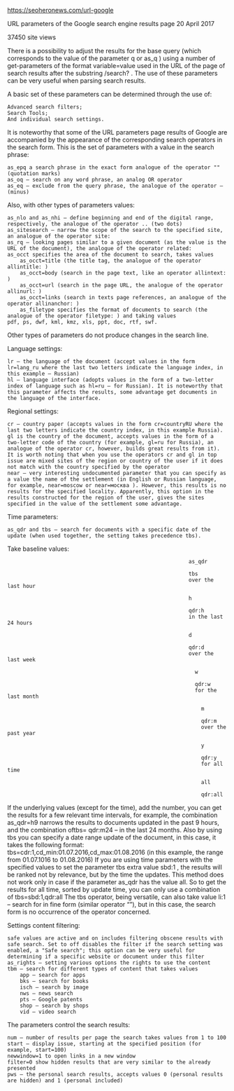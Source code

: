 https://seoheronews.com/url-google

URL parameters of the Google search engine results page
20 April 2017

37450 site views

There is a possibility to adjust the results for the base query (which corresponds to the value of the parameter q or as_q ) using a number of get-parameters of the format variable=value used in the URL of the page of search results after the substring /search? . The use of these parameters can be very useful when parsing search results. 

A basic set of these parameters can be determined through the use of:

    Advanced search filters; 
    Search Tools; 
    And individual search settings. 

It is noteworthy that some of the URL parameters page results of Google are accompanied by the appearance of the corresponding search operators in the search form.
This is the set of parameters with a value in the search phrase: 

    as_epq a search phrase in the exact form analogue of the operator "" (quotation marks) 
    as_oq – search on any word phrase, an analog OR operator 
    as_eq – exclude from the query phrase, the analogue of the operator – (minus) 

Also, with other types of parameters values: 

    as_nlo and as_nhi – define beginning and end of the digital range, respectively, the analogue of the operator .. (two dots) 
    as_sitesearch – narrow the scope of the search to the specified site, an analogue of the operator site: 
    as_rq – looking pages similar to a given document (as the value is the URL of the document), the analogue of the operator related: 
    as_occt specifies the area of the document to search, takes values 
        as_occt=title (the title tag, the analogue of the operator allintitle: )
        as_occt=body (search in the page text, like an operator allintext: )
        as_occt=url (search in the page URL, the analogue of the operator allinurl: )
        as_occt=links (search in texts page references, an analogue of the operator allinanchor: )
        as_filetype specifies the format of documents to search (the analogue of the operator filetype: ) and taking values                                                                           pdf, ps, dwf, kml, kmz, xls, ppt, doc, rtf, swf.

Other types of parameters do not produce changes in the search line. 

Language settings: 

    lr – the language of the document (accept values in the form lr=lang_ru where the last two letters indicate the language index, in this example – Russian) 
    hl – language interface (adopts values in the form of a two-letter index of language such as hl=ru – for Russian). It is noteworthy that this parameter affects the results, some advantage get documents in the language of the interface. 

Regional settings:

    cr – country paper (accepts values in the form cr=countryRU where the last two letters indicate the country index, in this example Russia). 
    gl is the country of the document, accepts values in the form of a two-letter code of the country (for example, gl=ru for Russia), an analogue of the operator cr, however, builds great results from it). It is worth noting that when you use the operators cr and gl in top issue are mixed sites of the region or country of the user if it does not match with the country specified by the operator 
    near – very interesting undocumented parameter that you can specify as a value the name of the settlement (in English or Russian language, for example, near=moscow or near=москва ). However, this results is no results for the specified locality. Apparently, this option in the results constructed for the region of the user, gives the sites specified in the value of the settlement some advantage. 

Time parameters: 

    as_qdr and tbs – search for documents with a specific date of the update (when used together, the setting takes precedence tbs). 

Take baseline values: 

                                                              as_qdr                                                                                                                      
	
                                                              tbs                                                                                                                      
                                                              over the last hour                                                            
	
                                                              h                                                                                                                      
	
                                                              qdr:h                                                                                                                      
                                                              in the last 24 hours                                                            
	
                                                              d                                                                                                                      
	
                                                              qdr:d                                                                                                                      
                                                              over the last week                                                             
	
                                                                w                                                                                                                          
	
                                                                qdr:w                                                                                                                          
                                                                for the last month                                                               
	
                                                                  m                                                                                                                              
	
                                                                  qdr:m                                                                                                                              
                                                                  over the past year                                                                
	
                                                                  y                                                                                                                              
	
                                                                  qdr:y                                                                                                                              
                                                                  for all time                                                                                                                              
	
                                                                  all                                                                                                                              
	
                                                                  qdr:all                                                                                                                              

If the underlying values (except for the time), add the number, you can get the results for a few relevant time intervals, for example, the combination as_qdr=h9 narrows the results to documents updated in the past 9 hours, and the combination oftbs= qdr:m24 – in the last 24 months.
Also by using tbs you can specify a date range update of the document, in this case, it takes the following format:  
tbs=cdr:1,cd_min:01.07.2016,cd_max:01.08.2016 (in this example, the range from 01.07.1016 to 01.08.2016)
If you are using time parameters with the specified values to set the parameter tbs extra value sbd:1 , the results will be ranked not by relevance, but by the time the updates. This method does not work only in case if the parameter as_qdr has the value all. So to get the results for all time, sorted by update time, you can only use a combination of tbs=sbd:1,qdr:all
The tbs operator, being versatile, can also take value li:1 – search for in fine form (similar operator “”), but in this case, the search form is no occurrence of the operator concerned.

Settings content filtering: 

    safe values are active and on includes filtering obscene results with safe search. Set to off disables the filter if the search setting was enabled, a "Safe search"; this option can be very useful for determining if a specific website or document under this filter 
    as_rights – setting various options the rights to use the content 
    tbm – search for different types of content that takes values 
        app – search for apps
        bks – search for books
        isch – search by image
        nws – news search
        pts – Google patents
        shop – search by shops
        vid – video search

The parameters control the search results:

    num – number of results per page the search takes values from 1 to 100
    start – display issue, starting at the specified position (for example, start=100)
    newwindow=1 to open links in a new window
    filter=0 show hidden results that are very similar to the already presented
    pws – the personal search results, accepts values 0 (personal results are hidden) and 1 (personal included)